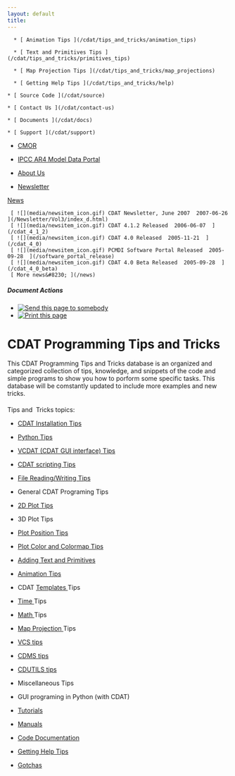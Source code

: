 ```yaml
---
layout: default
title: 
---
```


      * [ Animation Tips ](/cdat/tips_and_tricks/animation_tips)

      * [ Text and Primitives Tips ](/cdat/tips_and_tricks/primitives_tips)

      * [ Map Projection Tips ](/cdat/tips_and_tricks/map_projections)

      * [ Getting Help Tips ](/cdat/tips_and_tricks/help)

    * [ Source Code ](/cdat/source)

    * [ Contact Us ](/cdat/contact-us)

    * [ Documents ](/cdat/docs)

    * [ Support ](/cdat/support)

  * [ CMOR ](/cmor)

  * [ IPCC AR4 Model Data Portal ](/esg_data_portal)

  * [ About Us ](/about)

  * [ Newsletter ](/Newsletter)

[ News ](/news)

     [ ![](media/newsitem_icon.gif) CDAT Newsletter, June 2007  2007-06-26  ](/Newsletter/Vol3/index_d.html)
     [ ![](media/newsitem_icon.gif) CDAT 4.1.2 Released  2006-06-07  ](/cdat_4_1_2)
     [ ![](media/newsitem_icon.gif) CDAT 4.0 Released  2005-11-21  ](/cdat_4_0)
     [ ![](media/newsitem_icon.gif) PCMDI Software Portal Released  2005-09-28  ](/software_portal_release)
     [ ![](media/newsitem_icon.gif) CDAT 4.0 Beta Released  2005-09-28  ](/cdat_4_0_beta)
     [ More news&#8230; ](/news)

#####  Document Actions

  * [ ![Send this page to somebody](media/mail_icon.gif) ](/cdat/tips_and_tricks/index.html/sendto_form)
  * [ ![Print this page](media/print_icon.gif) ](/this.print\(\))

#  CDAT Programming Tips and Tricks

  
This   CDAT Programming Tips and Tricks   database is an organized and
categorized collection of tips, knowledge, and snippets of the code and simple
programs to show you how to porform some specific tasks. This database will be
comstantly updated to include more examples and new tricks.  

####  
Tips and&#160; Tricks topics:

  
  

  * [ CDAT Installation Tips  ](/installation_tips/index_html)
  * [ Python Tips  ](/python_tips/index_html)
  * [ VCDAT (CDAT GUI interface) Tips ](/vcdat_tips/index_html)
  * [ CDAT scripting Tips  ](/scripting_tips/index_html)
  * [ File Reading/Writing Tips  ](/file_IO/index_html)
  * General CDAT Programing Tips 
  * [ 2D Plot Tips ](/2Dplot/index_html)
  * 3D Plot Tips 
  * [ Plot Position Tips ](/plot_position/index_html)
  * [ Plot Color and Colormap Tips ](/plot-color-and-colormap-tips/plot-color-and-colormap-tips)
  * [ Adding Text and Primitives ](/primitives_tips/index_html)
  * [ Animation Tips ](/animation_tips/index_html)
  * CDAT [ Templates ](/templates_tips/index_html) Tips 

  * [ Time ](/time_tips/index_html) Tips   

  * [ Math ](/math_tips/index_html) Tips 
  * [ Map Projection ](/map_projections/index_html) Tips 
  * [ VCS tips ](/VCS_tips/index_html)
  * [ CDMS tips ](/cdms_tips/index_html)
  * [ CDUTILS tips ](/cdutil_tips/index_html)   

  * Miscellaneous Tips 
  * GUI programing in Python (with CDAT) 
  * [ Tutorials ](/../tutorials/)
  * [ Manuals ](/../manuals/)   

  * [ Code Documentation ](/../source/index_html)
  * [ Getting Help Tips ](/help/index_html)
  * [ Gotchas ](/gotchas1/index_html)   
